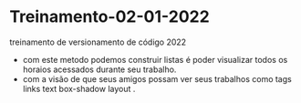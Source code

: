 # Treinamento-02-01-2022
treinamento de versionamento de código 2022

- com este metodo podemos construir listas é poder visualizar todos
os horaios acessados durante seu trabalho.
- com a visão de que seus amigos possam ver seus trabalhos
como tags links text box-shadow layout .

